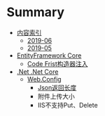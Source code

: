 # Summary

* [内容索引](README.md)
  * [2019-06](201906.md)
  * [2019-05](201905.md)
* [EntityFramework Core](entityframework-core.md)
  * [Code Frist构造器注入](entityframework-core/code-fristgou-zao-qi-zhu-ru.md)
* [.Net  .Net Core](net-and-net-core.md)
  * [Web.Config](net-and-net-core/webconfig.md)
    * [Json返回长度](net-and-net-core/webconfig/jsonfan-hui-chang-du.md)
    * 附件上传大小
    * IIS不支持Put、Delete

